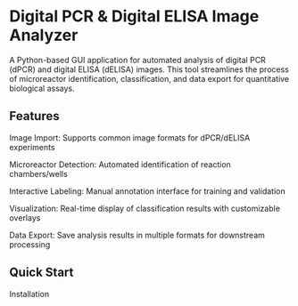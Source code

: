 Digital PCR & Digital ELISA Image Analyzer
=========
A Python-based GUI application for automated analysis of digital PCR (dPCR) and digital ELISA (dELISA) images. This tool streamlines the process of microreactor identification, classification, and data export for quantitative biological assays.

Features
---------
​​Image Import​​: Supports common image formats for dPCR/dELISA experiments

​​Microreactor Detection​​: Automated identification of reaction chambers/wells

​​Interactive Labeling​​: Manual annotation interface for training and validation

​​Visualization​​: Real-time display of classification results with customizable overlays

​​Data Export​​: Save analysis results in multiple formats for downstream processing

Quick Start
---------
Installation
